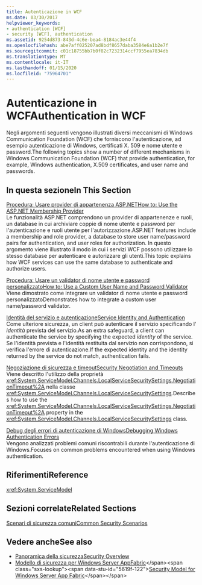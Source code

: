 ```yaml
---
title: Autenticazione in WCF
ms.date: 03/30/2017
helpviewer_keywords:
- authentication [WCF]
- security [WCF], authentication
ms.assetid: 9254d873-843d-4c6e-bea4-8184ac3e44f4
ms.openlocfilehash: abe7aff025207ad8bdf8657daba3584e6a1b2e7f
ms.sourcegitcommit: c01c18755bb7b0f82c7232314ccf7955ea7834db
ms.translationtype: MT
ms.contentlocale: it-IT
ms.lasthandoff: 01/15/2020
ms.locfileid: "75964701"
---
```

# <a name="authentication-in-wcf"></a><span data-ttu-id="5619f-102">Autenticazione in WCF</span><span class="sxs-lookup"><span data-stu-id="5619f-102">Authentication in WCF</span></span>
<span data-ttu-id="5619f-103">Negli argomenti seguenti vengono illustrati diversi meccanismi di Windows Communication Foundation (WCF) che forniscono l'autenticazione, ad esempio autenticazione di Windows, certificati X. 509 e nome utente e password.</span><span class="sxs-lookup"><span data-stu-id="5619f-103">The following topics show a number of different mechanisms in Windows Communication Foundation (WCF) that provide authentication, for example, Windows authentication, X.509 certificates, and user name and passwords.</span></span>  
  
## <a name="in-this-section"></a><span data-ttu-id="5619f-104">In questa sezione</span><span class="sxs-lookup"><span data-stu-id="5619f-104">In This Section</span></span>  
 [<span data-ttu-id="5619f-105">Procedura: Usare provider di appartenenza ASP.NET</span><span class="sxs-lookup"><span data-stu-id="5619f-105">How to: Use the ASP.NET Membership Provider</span></span>](../../../../docs/framework/wcf/feature-details/how-to-use-the-aspnet-membership-provider.md)  
 <span data-ttu-id="5619f-106">Le funzionalità ASP.NET comprendono un provider di appartenenze e ruoli, un database in cui archiviare coppie di nome utente e password per l'autenticazione e ruoli utente per l'autorizzazione.</span><span class="sxs-lookup"><span data-stu-id="5619f-106">ASP.NET features include a membership and role provider, a database to store user name/password pairs for authentication, and user roles for authorization.</span></span> <span data-ttu-id="5619f-107">In questo argomento viene illustrato il modo in cui i servizi WCF possono utilizzare lo stesso database per autenticare e autorizzare gli utenti.</span><span class="sxs-lookup"><span data-stu-id="5619f-107">This topic explains how WCF services can use the same database to authenticate and authorize users.</span></span>  
  
 [<span data-ttu-id="5619f-108">Procedura: Usare un validator di nome utente e password personalizzato</span><span class="sxs-lookup"><span data-stu-id="5619f-108">How to: Use a Custom User Name and Password Validator</span></span>](../../../../docs/framework/wcf/feature-details/how-to-use-a-custom-user-name-and-password-validator.md)  
 <span data-ttu-id="5619f-109">Viene dimostrato come integrare un validator di nome utente e password personalizzato</span><span class="sxs-lookup"><span data-stu-id="5619f-109">Demonstrates how to integrate a custom user name/password validator.</span></span>  
  
 [<span data-ttu-id="5619f-110">Identità del servizio e autenticazione</span><span class="sxs-lookup"><span data-stu-id="5619f-110">Service Identity and Authentication</span></span>](../../../../docs/framework/wcf/feature-details/service-identity-and-authentication.md)  
 <span data-ttu-id="5619f-111">Come ulteriore sicurezza, un client può autenticare il servizio specificando l' *identità* prevista del servizio.</span><span class="sxs-lookup"><span data-stu-id="5619f-111">As an extra safeguard, a client can authenticate the service by specifying the expected *identity* of the service.</span></span> <span data-ttu-id="5619f-112">Se l'identità prevista e l'identità restituita dal servizio non corrispondono, si verifica l'errore di autenticazione.</span><span class="sxs-lookup"><span data-stu-id="5619f-112">If the expected identity and the identity returned by the service do not match, authentication fails.</span></span>  
  
 [<span data-ttu-id="5619f-113">Negoziazione di sicurezza e timeout</span><span class="sxs-lookup"><span data-stu-id="5619f-113">Security Negotiation and Timeouts</span></span>](../../../../docs/framework/wcf/feature-details/security-negotiation-and-timeouts.md)  
 <span data-ttu-id="5619f-114">Viene descritto l'utilizzo della proprietà <xref:System.ServiceModel.Channels.LocalServiceSecuritySettings.NegotiationTimeout%2A> nella classe <xref:System.ServiceModel.Channels.LocalServiceSecuritySettings>.</span><span class="sxs-lookup"><span data-stu-id="5619f-114">Describes how to use the <xref:System.ServiceModel.Channels.LocalServiceSecuritySettings.NegotiationTimeout%2A> property in the <xref:System.ServiceModel.Channels.LocalServiceSecuritySettings> class.</span></span>  
  
 [<span data-ttu-id="5619f-115">Debug degli errori di autenticazione di Windows</span><span class="sxs-lookup"><span data-stu-id="5619f-115">Debugging Windows Authentication Errors</span></span>](../../../../docs/framework/wcf/feature-details/debugging-windows-authentication-errors.md)  
 <span data-ttu-id="5619f-116">Vengono analizzati problemi comuni riscontrabili durante l'autenticazione di Windows.</span><span class="sxs-lookup"><span data-stu-id="5619f-116">Focuses on common problems encountered when using Windows authentication.</span></span>  
  
## <a name="reference"></a><span data-ttu-id="5619f-117">Riferimenti</span><span class="sxs-lookup"><span data-stu-id="5619f-117">Reference</span></span>  
 <xref:System.ServiceModel>  
  
## <a name="related-sections"></a><span data-ttu-id="5619f-118">Sezioni correlate</span><span class="sxs-lookup"><span data-stu-id="5619f-118">Related Sections</span></span>  
 [<span data-ttu-id="5619f-119">Scenari di sicurezza comuni</span><span class="sxs-lookup"><span data-stu-id="5619f-119">Common Security Scenarios</span></span>](../../../../docs/framework/wcf/feature-details/common-security-scenarios.md)  
  
## <a name="see-also"></a><span data-ttu-id="5619f-120">Vedere anche</span><span class="sxs-lookup"><span data-stu-id="5619f-120">See also</span></span>

- [<span data-ttu-id="5619f-121">Panoramica della sicurezza</span><span class="sxs-lookup"><span data-stu-id="5619f-121">Security Overview</span></span>](../../../../docs/framework/wcf/feature-details/security-overview.md)
- <span data-ttu-id="5619f-122">[Modello di sicurezza per Windows Server AppFabric](https://docs.microsoft.com/previous-versions/appfabric/ee677202(v=azure.10))</span><span class="sxs-lookup"><span data-stu-id="5619f-122">[Security Model for Windows Server App Fabric](https://docs.microsoft.com/previous-versions/appfabric/ee677202(v=azure.10))</span></span>
